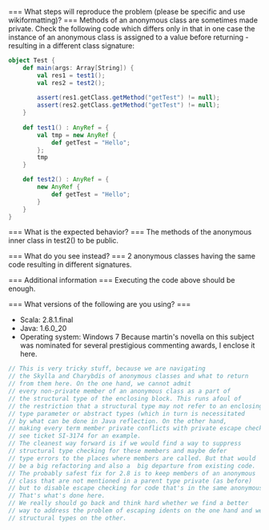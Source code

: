 === What steps will reproduce the problem (please be specific and use wikiformatting)? ===
Methods of an anonymous class are sometimes made private. Check the following code which differs only in that in one case the instance of an anonymous class is assigned to a value before returning - resulting in a different class signature:
```scala
object Test {
	def main(args: Array[String]) {
		val res1 = test1();
		val res2 = test2();
		
		assert(res1.getClass.getMethod("getTest") != null);
		assert(res2.getClass.getMethod("getTest") != null);
	}
	
	def test1() : AnyRef = {
		val tmp = new AnyRef {
			def getTest = "Hello";
		};
		tmp
	}

	def test2() : AnyRef = {
		new AnyRef {
			def getTest = "Hello";
		}
	}
}
```



=== What is the expected behavior? ===
The methods of the anonymous inner class in test2() to be public.


=== What do you see instead? ===
2 anonymous classes having the same code resulting in different signatures.

=== Additional information ===
Executing the code above should be enough.

=== What versions of the following are you using? ===
  - Scala: 2.8.1.final
  - Java: 1.6.0_20
  - Operating system: Windows 7
Because martin's novella on this subject was nominated for several prestigious commenting awards, I enclose it here.
```scala
// This is very tricky stuff, because we are navigating
// the Skylla and Charybdis of anonymous classes and what to return
// from them here. On the one hand, we cannot admit
// every non-private member of an anonymous class as a part of
// the structural type of the enclosing block. This runs afoul of
// the restriction that a structural type may not refer to an enclosing
// type parameter or abstract types (which in turn is necessitated
// by what can be done in Java reflection. On the other hand,
// making every term member private conflicts with private escape checking
// see ticket SI-3174 for an example.
// The cleanest way forward is if we would find a way to suppress
// structural type checking for these members and maybe defer 
// type errors to the places where members are called. But that would
// be a big refactoring and also a  big departure from existing code.
// The probably safest fix for 2.8 is to keep members of an anonymous
// class that are not mentioned in a parent type private (as before)
// but to disable escape checking for code that's in the same anonymous class.
// That's what's done here. 
// We really should go back and think hard whether we find a better
// way to address the problem of escaping idents on the one hand and well-formed
// structural types on the other.  
```
